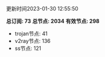 更新时间2023-01-30 12:55:50

**总订阅: 73**
**总节点: 2034**
**有效节点: 298**
- trojan节点: 41
- v2ray节点: 136
- ss节点: 121

